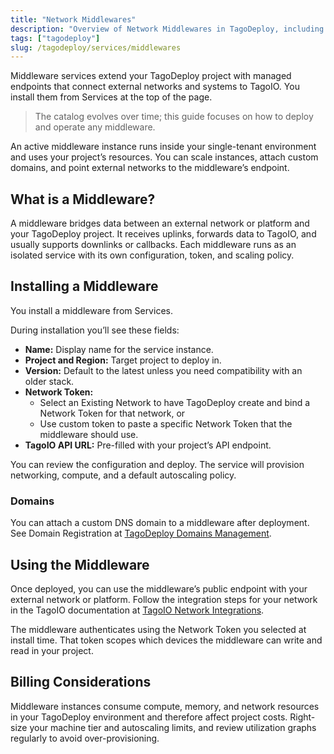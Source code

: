 ```yaml
---
title: "Network Middlewares"
description: "Overview of Network Middlewares in TagoDeploy, including LoRaWAN LNS such as Tektelic, TTI, and others, and how to assign them to projects."
tags: ["tagodeploy"]
slug: /tagodeploy/services/middlewares
---
```


Middleware services extend your TagoDeploy project with managed endpoints that
connect external networks and systems to TagoIO. You install them from Services
at the top of the page.

> The catalog evolves over time; this guide focuses on how to deploy and operate
> any middleware.

An active middleware instance runs inside your single-tenant environment and
uses your project’s resources. You can scale instances, attach custom domains,
and point external networks to the middleware’s endpoint.

## What is a Middleware?

A middleware bridges data between an external network or platform and your
TagoDeploy project. It receives uplinks, forwards data to TagoIO, and usually
supports downlinks or callbacks. Each middleware runs as an isolated service
with its own configuration, token, and scaling policy.

## Installing a Middleware

You install a middleware from Services.

During installation you’ll see these fields:

- **Name:** Display name for the service instance.
- **Project and Region:** Target project to deploy in.
- **Version:** Default to the latest unless you need compatibility with an older
  stack.
- **Network Token:**
  - Select an Existing Network to have TagoDeploy create and bind a Network
    Token for that network, or
  - Use custom token to paste a specific Network Token that the middleware
    should use.
- **TagoIO API URL:** Pre-filled with your project’s API endpoint.

You can review the configuration and deploy. The service will provision
networking, compute, and a default autoscaling policy.

### Domains

You can attach a custom DNS domain to a middleware after deployment. See Domain
Registration at
[TagoDeploy Domains Management](/tagodeploy/project/management/domains.md).

## Using the Middleware

Once deployed, you can use the middleware’s public endpoint with your external
network or platform. Follow the integration steps for your network in the TagoIO
documentation at [TagoIO Network Integrations](/tagodeploy/project/configuration/integrations.md).

The middleware authenticates using the Network Token you selected at install
time. That token scopes which devices the middleware can write and read in your
project.

## Billing Considerations

Middleware instances consume compute, memory, and network resources in your
TagoDeploy environment and therefore affect project costs. Right-size your
machine tier and autoscaling limits, and review utilization graphs regularly to
avoid over-provisioning.
